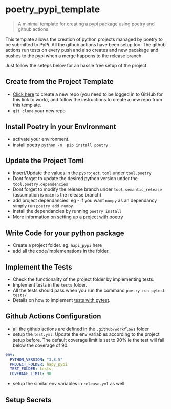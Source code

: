 # poetry_pypi_template

> A minimal template for creating a pypi package using poetry and github actions

This template allows the creation of python projects managed by poetry to be submitted to PyPi. All the github actions have been setup too. The github actions run tests on every push and also creates and new pacakage and pushes to the pypi when a merge happens to the release branch.

Just follow the seteps below for an hassle free setup of the project.

## Create from the Project Template

- [Click here](https://github.com/a-parida12/poetry_pypi_template/generate) to create a new repo (you need to be logged in to GitHub for this link to work), and follow the instructions to create a new repo from this template.
- `git clone` your new repo

## Install Poetry in your Environment

- activate your environment.
- install poetry `python -m  pip install poetry`

## Update the Project Toml

- Insert/Update the values in the `pyproject.toml` under `tool.poetry`
- Dont forget to update the desired python version under the `tool.poetry.dependencies`
- Dont forget to modify the release branch under `tool.semantic_release` (assumption is `main` is the release branch)
- add project dependancies. eg - if you want `numpy` as an dependancy simply run `poetry add numpy`
- install the dependancies by running `poetry install`
- More information on setting up a [project with poetry](https://realpython.com/dependency-management-python-poetry/)

## Write Code for your python package

- Create a project folder. eg. `hapi_pypi` here
- add all the code/implemenations in the folder.

## Implement the Tests

- Check the functionality of the project folder by implementing tests.
- Implement tests in the `tests` folder.
- All the tests should pass when you run the command `poetry run pytest tests/`
- Details on how to implement [tests with pytest](https://realpython.com/pytest-python-testing/).

## Github Actions Configuration

- all the github actions are defined in the `.github/workflows` folder
- setup the `test.yml`. Update the env variables according to the project setup before. The default coverage limit is set to 90% ie the test will fail below the coverage of 90.

``` yaml
env:
  PYTHON_VERSION: "3.8.5"
  PROJECT_FOLDER: hapy_pypi
  TEST_FOLDER: tests
  COVERAGE_LIMIT: 90
```

- setup the similar env variables in `release.yml` as well.

## Setup Secrets